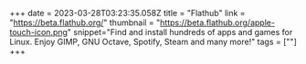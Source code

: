 +++
date = 2023-03-28T03:23:35.058Z
title = "Flathub"
link = "https://beta.flathub.org/"
thumbnail = "https://beta.flathub.org/apple-touch-icon.png"
snippet="Find and install hundreds of apps and games for Linux. Enjoy GIMP, GNU Octave, Spotify, Steam and many more!"
tags = [""]
+++
